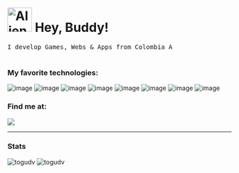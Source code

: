 
<h1 ><img src="https://raw.githubusercontent.com/Tarikul-Islam-Anik/Animated-Fluent-Emojis/master/Emojis/Smilies/Alien%20Monster.png" alt="Alien Monster" width="55" height="55"/> Hey, Buddy!</h1>
<div >
  
</div>
<p>
  <samp>I develop Games, Webs & Apps from Colombia <img src="https://cdn-icons-png.flaticon.com/128/323/323343.png" alt="Alien Monster" width="13" />
  </samp>
  <br> <br>
  <h3>My favorite technologies:</h3>
  
  ![image](https://img.shields.io/badge/Unity-100000?style=for-the-badge&logo=unity&logoColor=white)
  ![image](https://img.shields.io/badge/C%23-239120?style=for-the-badge&logo=csharp&logoColor=white)
  ![image](https://img.shields.io/badge/React-20232A?style=for-the-badge&logo=react&logoColor=61DAFB)
  ![image](https://img.shields.io/badge/ThreeJs-black?style=for-the-badge&logo=three.js&logoColor=white)
  ![image](https://img.shields.io/badge/Node%20js-339933?style=for-the-badge&logo=nodedotjs&logoColor=white)
  ![image](https://img.shields.io/badge/JavaScript-323330?style=for-the-badge&logo=javascript&logoColor=F7DF1E)
  ![image](https://img.shields.io/badge/Python-FFD43B?style=for-the-badge&logo=python&logoColor=blue)
  ![image](https://img.shields.io/badge/PHP-777BB4?style=for-the-badge&logo=php&logoColor=white)
  
  
</p>

<h3>Find me at:</h3>


<a href="https://www.linkedin.com/in/cesar-villegas/"><img src="https://img.shields.io/badge/LinkedIn-0077B5?style=for-the-badge&logo=linkedin&logoColor=whit"/></a>


<hr>
<h3>Stats</h3>
  
<div >
    <img src="http://github-profile-summary-cards.vercel.app/api/cards/repos-per-language?username=ToguDV&theme=transparent&exclude=CSS,HTML" alt="togudv" />
    <img src="http://github-profile-summary-cards.vercel.app/api/cards/stats?username=ToguDV&theme=transparent" alt="togudv" />
    
</div>


